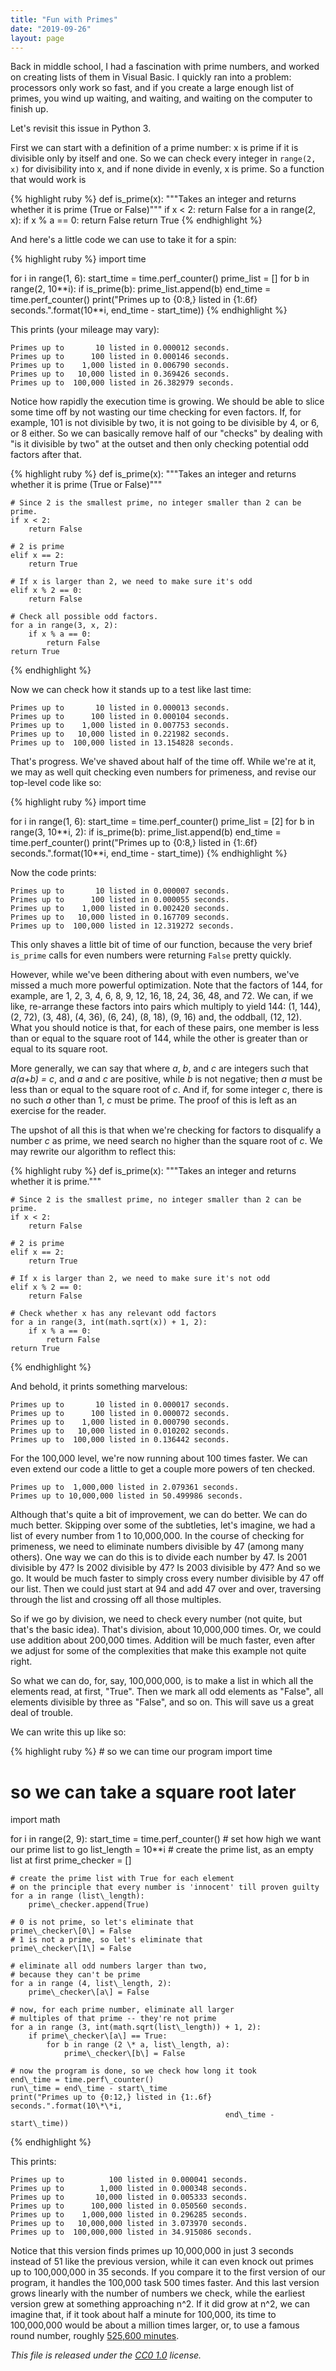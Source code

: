```yaml
---
title: "Fun with Primes"
date: "2019-09-26"
layout: page
---
```


Back in middle school, I had a fascination with prime numbers, and worked on creating lists of them in Visual Basic. I quickly ran into a problem: processors only work so fast, and if you create a large enough list of primes, you wind up waiting, and waiting, and waiting on the computer to finish up.

Let's revisit this issue in Python 3.

First we can start with a definition of a prime number: x is prime if it is divisible only by itself and one. So we can check every integer in `range(2, x)` for divisibility into x, and if none divide in evenly, x is prime. So a function that would work is

{% highlight ruby %}
def is\_prime(x):
    """Takes an integer and returns whether it is prime (True or False)"""
    if x < 2:
        return False
    for a in range(2, x):
        if x % a == 0:
            return False
    return True
{% endhighlight %}

And here's a little code we can use to take it for a spin:

{% highlight ruby %}
import time

for i in range(1, 6):
    start\_time = time.perf\_counter()
    prime\_list = \[\]
    for b in range(2, 10\*\*i):
        if is\_prime(b):
            prime\_list.append(b)
    end\_time = time.perf\_counter()
    print("Primes up to {0:8,} listed in {1:.6f} seconds.".format(10\*\*i, 
                                                end\_time - start\_time))
{% endhighlight %}

This prints (your mileage may vary):

```
Primes up to       10 listed in 0.000012 seconds.  
Primes up to      100 listed in 0.000146 seconds.  
Primes up to    1,000 listed in 0.006790 seconds.  
Primes up to   10,000 listed in 0.369426 seconds.  
Primes up to  100,000 listed in 26.382979 seconds.  
```

Notice how rapidly the execution time is growing. We should be able to slice some time off by not wasting our time checking for even factors. If, for example, 101 is not divisible by two, it is not going to be divisible by 4, or 6, or 8 either. So we can basically remove half of our "checks" by dealing with "is it divisible by two" at the outset and then only checking potential odd factors after that.

{% highlight ruby %}
def is\_prime(x):
    """Takes an integer and returns whether it is prime (True or False)"""

    # Since 2 is the smallest prime, no integer smaller than 2 can be prime.
    if x < 2:
        return False

    # 2 is prime
    elif x == 2:
        return True

    # If x is larger than 2, we need to make sure it's odd
    elif x % 2 == 0:
        return False

    # Check all possible odd factors.
    for a in range(3, x, 2):
        if x % a == 0:
            return False
    return True
{% endhighlight %}

Now we can check how it stands up to a test like last time:

```
Primes up to       10 listed in 0.000013 seconds.  
Primes up to      100 listed in 0.000104 seconds.  
Primes up to    1,000 listed in 0.007753 seconds.  
Primes up to   10,000 listed in 0.221982 seconds.  
Primes up to  100,000 listed in 13.154828 seconds.  
```

That's progress. We've shaved about half of the time off. While we're at it, we may as well quit checking even numbers for primeness, and revise our top-level code like so:

{% highlight ruby %}
import time

for i in range(1, 6):
    start\_time = time.perf\_counter()
    prime\_list = \[2\]
    for b in range(3, 10\*\*i, 2):
        if is\_prime(b):
            prime\_list.append(b)
    end\_time = time.perf\_counter()
    print("Primes up to {0:8,} listed in {1:.6f} seconds.".format(10\*\*i, 
                                                end\_time - start\_time))
{% endhighlight %}

Now the code prints:

```
Primes up to       10 listed in 0.000007 seconds.  
Primes up to      100 listed in 0.000055 seconds.  
Primes up to    1,000 listed in 0.002420 seconds.  
Primes up to   10,000 listed in 0.167709 seconds.  
Primes up to  100,000 listed in 12.319272 seconds.  
```

This only shaves a little bit of time of our function, because the very brief `is_prime` calls for even numbers were returning `False` pretty quickly.

However, while we've been dithering about with even numbers, we've missed a much more powerful optimization. Note that the factors of 144, for example, are 1, 2, 3, 4, 6, 8, 9, 12, 16, 18, 24, 36, 48, and 72. We can, if we like, re-arrange these factors into pairs which multiply to yield 144: (1, 144), (2, 72), (3, 48), (4, 36), (6, 24), (8, 18), (9, 16) and, the oddball, (12, 12). What you should notice is that, for each of these pairs, one member is less than or equal to the square root of 144, while the other is greater than or equal to its square root.

More generally, we can say that where _a_, _b_, and _c_ are integers such that _a(a+b) = c_, and _a_ and _c_ are positive, while _b_ is not negative; then _a_ must be less than or equal to the square root of _c_. And if, for some integer _c_, there is no such _a_ other than 1, _c_ must be prime. The proof of this is left as an exercise for the reader.

The upshot of all this is that when we're checking for factors to disqualify a number _c_ as prime, we need search no higher than the square root of _c_. We may rewrite our algorithm to reflect this:

{% highlight ruby %}
def is\_prime(x):
    """Takes an integer and returns whether it is prime."""

    # Since 2 is the smallest prime, no integer smaller than 2 can be prime.
    if x < 2:
        return False

    # 2 is prime
    elif x == 2:
        return True

    # If x is larger than 2, we need to make sure it's not odd
    elif x % 2 == 0:
        return False

    # Check whether x has any relevant odd factors
    for a in range(3, int(math.sqrt(x)) + 1, 2):
        if x % a == 0:
            return False
    return True
{% endhighlight %}

And behold, it prints something marvelous:

```
Primes up to       10 listed in 0.000017 seconds.  
Primes up to      100 listed in 0.000072 seconds.  
Primes up to    1,000 listed in 0.000790 seconds.  
Primes up to   10,000 listed in 0.010202 seconds.  
Primes up to  100,000 listed in 0.136442 seconds.  
```

For the 100,000 level, we're now running about 100 times faster. We can even extend our code a little to get a couple more powers of ten checked.

```
Primes up to  1,000,000 listed in 2.079361 seconds.  
Primes up to 10,000,000 listed in 50.499986 seconds.  
```

Although that's quite a bit of improvement, we can do better. We can do much better. Skipping over some of the subtleties, let's imagine, we had a list of every number from 1 to 10,000,000. In the course of checking for primeness, we need to eliminate numbers divisible by 47 (among many others). One way we can do this is to divide each number by 47. Is 2001 divisible by 47? Is 2002 divisible by 47? Is 2003 divisible by 47? And so we go. It would be much faster to simply cross every number divisible by 47 off our list. Then we could just start at 94 and add 47 over and over, traversing through the list and crossing off all those multiples.

So if we go by division, we need to check every number (not quite, but that's the basic idea). That's division, about 10,000,000 times. Or, we could use addition about 200,000 times. Addition will be much faster, even after we adjust for some of the complexities that make this example not quite right.

So what we can do, for, say, 100,000,000, is to make a list in which all the elements read, at first, "True". Then we mark all odd elements as "False", all elements divisible by three as "False", and so on. This will save us a great deal of trouble.

We can write this up like so:

{% highlight ruby %}
\# so we can time our program
import time
# so we can take a square root later
import math

for i in range(2, 9):
    start\_time = time.perf\_counter()
    # set how high we want our prime list to go
    list\_length = 10\*\*i
    # create the prime list, as an empty list at first
    prime\_checker = \[\]

    # create the prime list with True for each element
    # on the principle that every number is 'innocent' till proven guilty
    for a in range (list\_length):
        prime\_checker.append(True)

    # 0 is not prime, so let's eliminate that
    prime\_checker\[0\] = False
    # 1 is not a prime, so let's eliminate that
    prime\_checker\[1\] = False

    # eliminate all odd numbers larger than two, 
    # because they can't be prime
    for a in range (4, list\_length, 2):
        prime\_checker\[a\] = False

    # now, for each prime number, eliminate all larger
    # multiples of that prime -- they're not prime
    for a in range (3, int(math.sqrt(list\_length)) + 1, 2):
        if prime\_checker\[a\] == True:
            for b in range (2 \* a, list\_length, a):
                prime\_checker\[b\] = False

    # now the program is done, so we check how long it took
    end\_time = time.perf\_counter()
    run\_time = end\_time - start\_time
    print("Primes up to {0:12,} listed in {1:.6f} seconds.".format(10\*\*i, 
                                                    end\_time - start\_time))
{% endhighlight %}

This prints:

```
Primes up to          100 listed in 0.000041 seconds.  
Primes up to        1,000 listed in 0.000348 seconds.  
Primes up to       10,000 listed in 0.005333 seconds.  
Primes up to      100,000 listed in 0.050560 seconds.  
Primes up to    1,000,000 listed in 0.296285 seconds.  
Primes up to   10,000,000 listed in 3.073970 seconds.  
Primes up to  100,000,000 listed in 34.915086 seconds.  
```

Notice that this version finds primes up 10,000,000 in just 3 seconds instead of 51 like the previous version, while it can even knock out primes up to 100,000,000 in 35 seconds. If you compare it to the first version of our program, it handles the 100,000 task 500 times faster. And this last version grows linearly with the number of numbers we check, while the earliest version grew at something approaching n^2. If it did grow at n^2, we can imagine that, if it took about half a minute for 100,000, its time to 100,000,000 would be about a million times larger, or, to use a famous round number, roughly [525,600 minutes](https://www.youtube.com/watch?v=-r2xXtSsPV0).

_This file is released under the [CC0 1.0](https://creativecommons.org/publicdomain/zero/1.0/) license._
